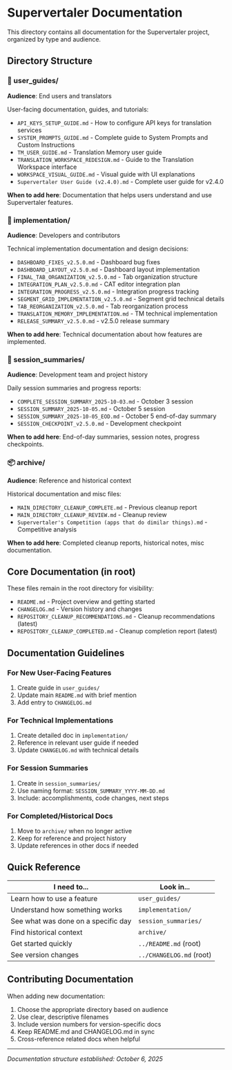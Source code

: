 # Supervertaler Documentation

This directory contains all documentation for the Supervertaler project, organized by type and audience.

## Directory Structure

### 📘 user_guides/
**Audience**: End users and translators

User-facing documentation, guides, and tutorials:
- `API_KEYS_SETUP_GUIDE.md` - How to configure API keys for translation services
- `SYSTEM_PROMPTS_GUIDE.md` - Complete guide to System Prompts and Custom Instructions
- `TM_USER_GUIDE.md` - Translation Memory user guide
- `TRANSLATION_WORKSPACE_REDESIGN.md` - Guide to the Translation Workspace interface
- `WORKSPACE_VISUAL_GUIDE.md` - Visual guide with UI explanations
- `Supervertaler User Guide (v2.4.0).md` - Complete user guide for v2.4.0

**When to add here**: Documentation that helps users understand and use Supervertaler features.

### 🔧 implementation/
**Audience**: Developers and contributors

Technical implementation documentation and design decisions:
- `DASHBOARD_FIXES_v2.5.0.md` - Dashboard bug fixes
- `DASHBOARD_LAYOUT_v2.5.0.md` - Dashboard layout implementation
- `FINAL_TAB_ORGANIZATION_v2.5.0.md` - Tab organization structure
- `INTEGRATION_PLAN_v2.5.0.md` - CAT editor integration plan
- `INTEGRATION_PROGRESS_v2.5.0.md` - Integration progress tracking
- `SEGMENT_GRID_IMPLEMENTATION_v2.5.0.md` - Segment grid technical details
- `TAB_REORGANIZATION_v2.5.0.md` - Tab reorganization process
- `TRANSLATION_MEMORY_IMPLEMENTATION.md` - TM technical implementation
- `RELEASE_SUMMARY_v2.5.0.md` - v2.5.0 release summary

**When to add here**: Technical documentation about how features are implemented.

### 📝 session_summaries/
**Audience**: Development team and project history

Daily session summaries and progress reports:
- `COMPLETE_SESSION_SUMMARY_2025-10-03.md` - October 3 session
- `SESSION_SUMMARY_2025-10-05.md` - October 5 session
- `SESSION_SUMMARY_2025-10-05_EOD.md` - October 5 end-of-day summary
- `SESSION_CHECKPOINT_v2.5.0.md` - Development checkpoint

**When to add here**: End-of-day summaries, session notes, progress checkpoints.

### 📦 archive/
**Audience**: Reference and historical context

Historical documentation and misc files:
- `MAIN_DIRECTORY_CLEANUP_COMPLETE.md` - Previous cleanup report
- `MAIN_DIRECTORY_CLEANUP_REVIEW.md` - Cleanup review
- `Supervertaler's Competition (apps that do dimilar things).md` - Competitive analysis

**When to add here**: Completed cleanup reports, historical notes, misc documentation.

## Core Documentation (in root)

These files remain in the root directory for visibility:
- `README.md` - Project overview and getting started
- `CHANGELOG.md` - Version history and changes
- `REPOSITORY_CLEANUP_RECOMMENDATIONS.md` - Cleanup recommendations (latest)
- `REPOSITORY_CLEANUP_COMPLETED.md` - Cleanup completion report (latest)

## Documentation Guidelines

### For New User-Facing Features
1. Create guide in `user_guides/`
2. Update main `README.md` with brief mention
3. Add entry to `CHANGELOG.md`

### For Technical Implementations
1. Create detailed doc in `implementation/`
2. Reference in relevant user guide if needed
3. Update `CHANGELOG.md` with technical details

### For Session Summaries
1. Create in `session_summaries/`
2. Use naming format: `SESSION_SUMMARY_YYYY-MM-DD.md`
3. Include: accomplishments, code changes, next steps

### For Completed/Historical Docs
1. Move to `archive/` when no longer active
2. Keep for reference and project history
3. Update references in other docs if needed

## Quick Reference

| I need to... | Look in... |
|--------------|------------|
| Learn how to use a feature | `user_guides/` |
| Understand how something works | `implementation/` |
| See what was done on a specific day | `session_summaries/` |
| Find historical context | `archive/` |
| Get started quickly | `../README.md` (root) |
| See version changes | `../CHANGELOG.md` (root) |

## Contributing Documentation

When adding new documentation:
1. Choose the appropriate directory based on audience
2. Use clear, descriptive filenames
3. Include version numbers for version-specific docs
4. Keep README.md and CHANGELOG.md in sync
5. Cross-reference related docs when helpful

---

*Documentation structure established: October 6, 2025*
